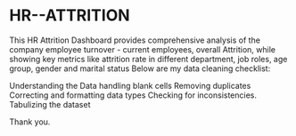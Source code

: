 # HR--ATTRITION
This HR Attrition Dashboard provides comprehensive analysis of the company employee turnover - current employees, overall Attrition, while showing key metrics like attrition rate in different department, job roles, age group, gender and marital status
Below are my data cleaning checklist:

Understanding the Data
handling blank cells
Removing duplicates
Correcting and formatting data types
Checking for inconsistencies.
Tabulizing the dataset

Thank you.
